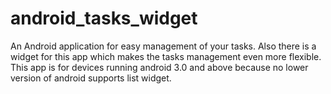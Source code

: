 android_tasks_widget
====================

An Android application for easy management of your tasks. Also there is a widget for this app which makes the tasks management even more flexible. This app is for devices running android 3.0 and above because no lower version of android supports list widget.
